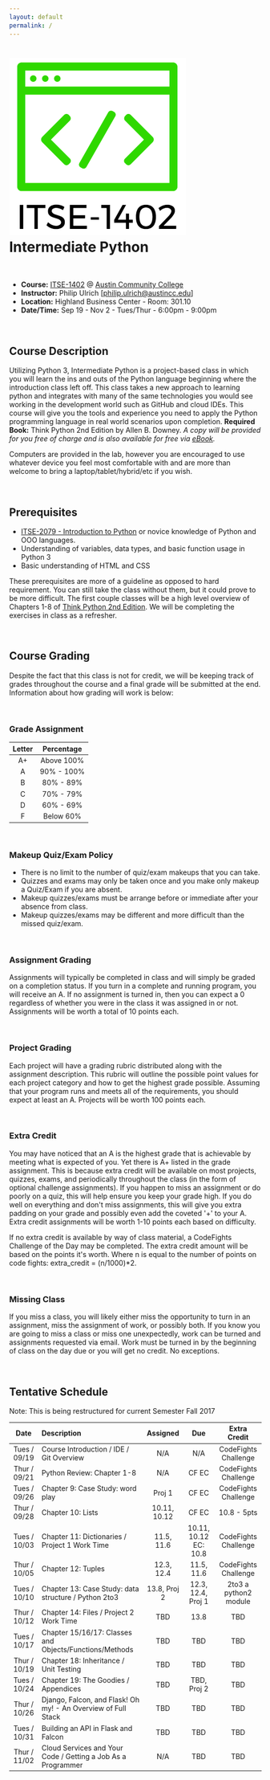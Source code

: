 ```yaml
---
layout: default
permalink: /
---
```


# <img src="assets/logo.png" alt="class logo" class="logo"/> **Intermediate Python**

<br />

* **Course:** [ITSE-1402](http://continue.austincc.edu/schedule/courses?name=Intermediate%20Python) @ [Austin Community College](http://continue.austincc.edu/)
* **Instructor:** Philip Ulrich [[philip.ulrich@austincc.edu](mailto:philip.ulrich@austincc.edu)]
* **Location:** Highland Business Center - Room: 301.10
* **Date/Time:** Sep 19 - Nov 2 - Tues/Thur - 6:00pm - 9:00pm

<br />

## <i class="fa fa-pencil"></i> Course Description
Utilizing Python 3, Intermediate Python is a project-based class in which you will learn the ins and outs of the Python language beginning where the introduction class left off. This class takes a new approach to learning python and integrates with many of the same technologies you would see working in the development world such as GitHub and cloud IDEs. This course will give you the tools and experience you need to apply the Python programming language in real world scenarios upon completion.
**Required Book:** Think Python 2nd Edition by Allen B. Downey. 
*A copy will be provided for you free of charge and is also available for free via [eBook](http://greenteapress.com/thinkpython2/thinkpython2.pdf).*

Computers are provided in the lab, however you are encouraged to use whatever device you feel most comfortable with and are more than welcome to bring a laptop/tablet/hybrid/etc if you wish.

<br />

## <i class="fa fa-vcard"></i> Prerequisites

* [ITSE-2079 - Introduction to Python](http://continue.austincc.edu/schedule/courses?name=Introduction%20to%20Python) or novice knowledge of Python and OOO languages. 
* Understanding of variables, data types, and basic function usage in Python 3
* Basic understanding of HTML and CSS

These prerequisites are more of a guideline as opposed to hard requirement. You can still take the class without them, but it could prove to be more difficult. The first couple classes will be a high level overview of Chapters 1-8 of [Think Python 2nd Edition](http://greenteapress.com/thinkpython2/thinkpython2.pdf). We will be completing the exercises in class as a refresher.  

<br />

## <i class="fa fa-font"></i> Course Grading
Despite the fact that this class is not for credit, we will be keeping track of grades throughout the course and a final grade will be submitted at the end. Information about how grading will work is below:

<br />

### **Grade Assignment**

| Letter | Percentage |
| :----: | :--------: |
| A+     | Above 100% |
| A      | 90% - 100% |
| B      | 80% - 89%  |
| C      | 70% - 79%  |
| D      | 60% - 69%  |
| F      | Below 60%  |

<br />

### **Makeup Quiz/Exam Policy**
- There is no limit to the number of quiz/exam makeups that you can take.
- Quizzes and exams may only be taken once and you make only makeup a Quiz/Exam if you are absent.
- Makeup quizzes/exams must be arrange before or immediate after your absence from class.
- Makeup quizzes/exams may be different and more difficult than the missed quiz/exam.

<br />

### **Assignment Grading**
Assignments will typically be completed in class and will simply be graded on a completion status. If you turn in a complete and running program, you will receive an A. If no assignment is turned in, then you can expect a 0 regardless of whether you were in the class it was assigned in or not. Assignments will be worth a total of 10 points each.

<br />

### **Project Grading**
Each project will have a grading rubric distributed along with the assignment description. This rubric will outline the possible point values for each project category and how to get the highest grade possible. Assuming that your program runs and meets all of the requirements, you should expect at least an A. Projects will be worth 100 points each.

<br />

### **Extra Credit**
You may have noticed that an A is the highest grade that is achievable by meeting what is expected of you. Yet there is A+ listed in the grade assignment. This is because extra credit will be available on most projects, quizzes, exams, and periodically throughout the class (in the form of optional challenge assignments). If you happen to miss an assignment or do poorly on a quiz, this will help ensure you keep your grade high. If you do well on everything and don't miss assignments, this will give you extra padding on your grade and possibly even add the coveted '+' to your A. Extra credit assignments will be worth 1-10 points each based on difficulty.  

If no extra credit is available by way of class material, a CodeFights Challenge of the Day may be completed. The extra credit amount will be based on the points it's worth. Where n is equal to the number of points on code fights: extra_credit = (n/1000)*2. 

<br />

### **Missing Class**
If you miss a class, you will likely either miss the opportunity to turn in an assignment, miss the assignment of work, or possibly both. If you know you are going to miss a class or miss one unexpectedly, work can be turned and assignments requested via email. Work must be turned in by the beginning of class on the day due or you will get no credit. No exceptions. 

<br />

## <i class="fa fa-calendar"></i> Tentative Schedule

Note: This is being restructured for current Semester Fall 2017

|     Date     | Description                                                     | Assigned                           | Due                            | Extra Credit         |
| :----------: | :-------------------------------------------------------------- | :--------------------------------: | :----------------------------: | :------------------: |
| Tues / 09/19 | Course Introduction / IDE / Git Overview                        | N/A                                | N/A                            | CodeFights Challenge |  
| Thur / 09/21 | Python Review: Chapter 1-8                                      | N/A                                | CF EC                          | CodeFights Challenge |
| Tues / 09/26 | Chapter 9: Case Study: word play                                | Proj 1                             | CF EC                          | CodeFights Challenge |
| Thur / 09/28 | Chapter 10: Lists                                               | 10.11, 10.12                       | CF EC                          | 10.8 - 5pts          | 
| Tues / 10/03 | Chapter 11: Dictionaries / Project 1 Work Time                  | 11.5, 11.6                         | 10.11, 10.12 EC: 10.8          | CodeFights Challenge |
| Thur / 10/05 | Chapter 12: Tuples                                              | 12.3, 12.4                         | 11.5, 11.6                     | CodeFights Challenge |
| Tues / 10/10 | Chapter 13: Case Study: data structure  / Python 2to3           | 13.8, Proj 2                       | 12.3, 12.4, Proj 1             | 2to3 a python2 module| 
| Thur / 10/12 | Chapter 14: Files / Project 2 Work Time                         | TBD                                | 13.8                           | TBD                  |
| Tues / 10/17 | Chapter 15/16/17: Classes and Objects/Functions/Methods         | TBD                                | TBD                            | TBD                  | 
| Thur / 10/19 | Chapter 18: Inheritance / Unit Testing                          | TBD                                | TBD                            | TBD                  |
| Tues / 10/24 | Chapter 19: The Goodies / Appendices                            | TBD                                | TBD, Proj 2                    | TBD                  |
| Thur / 10/26 | Django, Falcon, and Flask! Oh my! - An Overview of Full Stack   | TBD                                | TBD                            | TBD                  |
| Tues / 10/31 | Building an API in Flask and Falcon                             | TBD                                | TBD                            | TBD                  |
| Thur / 11/02 | Cloud Services and Your Code /  Getting a Job As a Programmer   | N/A                                | TBD                            | TBD                  |

<br /><br /><br /><br /><br />
